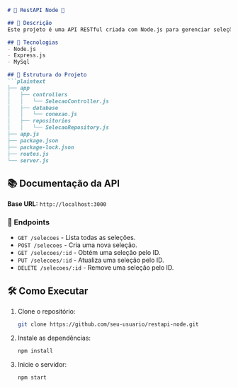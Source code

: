 
```markdown
# 🌟 RestAPI Node 🌟

## 📝 Descrição
Este projeto é uma API RESTful criada com Node.js para gerenciar seleções de futebol.

## 🚀 Tecnologias
- Node.js
- Express.js
- MySql

## 📂 Estrutura do Projeto
```plaintext
├── app
│   ├── controllers
│   │   └── SelecaoController.js
│   ├── database
│   │   └── conexao.js
│   ├── repositories
│   │   └── SelecaoRepository.js
├── app.js
├── package.json
├── package-lock.json
├── routes.js
└── server.js
```

## 📚 Documentação da API
**Base URL:** `http://localhost:3000`

### 🌟 Endpoints
- `GET /selecoes` - Lista todas as seleções.
- `POST /selecoes` - Cria uma nova seleção.
- `GET /selecoes/:id` - Obtém uma seleção pelo ID.
- `PUT /selecoes/:id` - Atualiza uma seleção pelo ID.
- `DELETE /selecoes/:id` - Remove uma seleção pelo ID.

## 🛠️ Como Executar
1. Clone o repositório:
    ```sh
    git clone https://github.com/seu-usuario/restapi-node.git
    ```
2. Instale as dependências:
    ```sh
    npm install
    ```
4. Inicie o servidor:
    ```sh
    npm start
    ```
